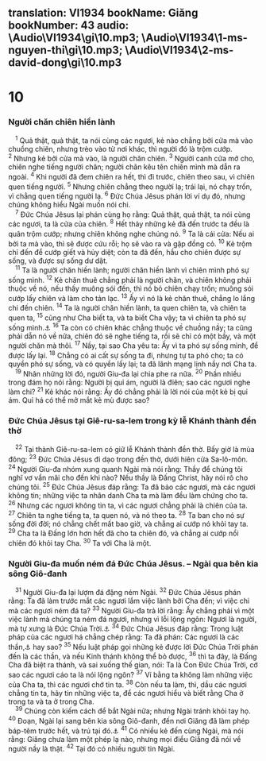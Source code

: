 translation: VI1934
bookName: Giăng 
bookNumber: 43
audio: \Audio\VI1934\gi\10.mp3; \Audio\VI1934\1-ms-nguyen-thi\gi\10.mp3; \Audio\VI1934\2-ms-david-dong\gi\10.mp3
-------

<div class="title"><h1>10</h1><h3>Người chăn chiên hiền lành</h3></div>
<span class="verse gi_10_1"> <sup>1</sup> Quả thật, quả thật, ta nói cùng các ngươi, kẻ nào chẳng bởi cửa mà vào chuồng chiên, nhưng trèo vào từ nơi khác, thì người đó là trộm cướp. </span>
<span class="verse gi_10_2"><sup>2</sup> Nhưng kẻ bởi cửa mà vào, là người chăn chiên. </span>
<span class="verse gi_10_3"><sup>3</sup> Người canh cửa mở cho, chiên nghe tiếng người chăn; người chăn kêu tên chiên mình mà dẫn ra ngoài. </span>
<span class="verse gi_10_4"><sup>4</sup> Khi người đã đem chiên ra hết, thì đi trước, chiên theo sau, vì chiên quen tiếng người. </span>
<span class="verse gi_10_5"><sup>5</sup> Nhưng chiên chẳng theo người lạ; trái lại, nó chạy trốn, vì chẳng quen tiếng người lạ. </span>
<span class="verse gi_10_6"><sup>6</sup> Đức Chúa Jêsus phán lời ví dụ đó, nhưng chúng không hiểu Ngài muốn nói chi. <br/></span>
<span class="verse gi_10_7"> <sup>7</sup> Đức Chúa Jêsus lại phán cùng họ rằng: Quả thật, quả thật, ta nói cùng các ngươi, ta là cửa của chiên. </span>
<span class="verse gi_10_8"><sup>8</sup> Hết thảy những kẻ đã đến trước ta đều là quân trộm cướp; nhưng chiên không nghe chúng nó. </span>
<span class="verse gi_10_9"><sup>9</sup> Ta là cái cửa: Nếu ai bởi ta mà vào, thì sẽ được cứu rỗi; họ sẽ vào ra và gặp đồng cỏ. </span>
<span class="verse gi_10_10"><sup>10</sup> Kẻ trộm chỉ đến để cướp giết và hủy diệt; còn ta đã đến, hầu cho chiên được sự sống, và được sự sống dư dật. <br/></span>
<span class="verse gi_10_11"> <sup>11</sup> Ta là người chăn hiền lành; người chăn hiền lành vì chiên mình phó sự sống mình. </span>
<span class="verse gi_10_12"><sup>12</sup> Kẻ chăn thuê chẳng phải là người chăn, và chiên không phải thuộc về nó, nếu thấy muông sói đến, thì nó bỏ chiên chạy trốn; muông sói cướp lấy chiên và làm cho tản lạc. </span>
<span class="verse gi_10_13"><sup>13</sup> Ấy vì nó là kẻ chăn thuê, chẳng lo lắng chi đến chiên. </span>
<span class="verse gi_10_14"><sup>14</sup> Ta là người chăn hiền lành, ta quen chiên ta, và chiên ta quen ta, </span>
<span class="verse gi_10_15"><sup>15</sup> cũng như Cha biết ta, và ta biết Cha vậy; ta vì chiên ta phó sự sống mình.<a data-toggle="tooltip" data-placement="bottom" title="Mat 11:27; Lu 10:22">⚓</a></span>
<span class="verse gi_10_16"><sup>16</sup> Ta còn có chiên khác chẳng thuộc về chuồng nầy; ta cũng phải dẫn nó về nữa, chiên đó sẽ nghe tiếng ta, rồi sẽ chỉ có một bầy, và một người chăn mà thôi. </span>
<span class="verse gi_10_17"><sup>17</sup> Nầy, tại sao Cha yêu ta: Ấy vì ta phó sự sống mình, để được lấy lại. </span>
<span class="verse gi_10_18"><sup>18</sup> Chẳng có ai cất sự sống ta đi, nhưng tự ta phó cho; ta có quyền phó sự sống, và có quyền lấy lại; ta đã lãnh mạng lịnh nầy nơi Cha ta. <br/></span>
<span class="verse gi_10_19"> <sup>19</sup> Nhân những lời đó, người Giu-đa lại chia phe ra nữa. </span>
<span class="verse gi_10_20"><sup>20</sup> Phần nhiều trong đám họ nói rằng: Người bị quỉ ám, người là điên; sao các ngươi nghe làm chi? </span>
<span class="verse gi_10_21"><sup>21</sup> Kẻ khác nói rằng: Ấy đó chẳng phải là lời nói của một kẻ bị quỉ ám. Quỉ há có thể mở mắt kẻ mù được sao? <br/></span>
<div class="title"><h3>Đức Chúa Jêsus tại Giê-ru-sa-lem trong kỳ lễ Khánh thành đền thờ</h3></div>
<span class="verse gi_10_22"> <sup>22</sup> Tại thành Giê-ru-sa-lem có giữ lễ Khánh thành đền thờ. Bấy giờ là mùa đông; </span>
<span class="verse gi_10_23"><sup>23</sup> Đức Chúa Jêsus đi dạo trong đền thờ, dưới hiên cửa Sa-lô-môn. </span>
<span class="verse gi_10_24"><sup>24</sup> Người Giu-đa nhóm xung quanh Ngài mà nói rằng: Thầy để chúng tôi nghĩ vơ vẩn mãi cho đến khi nào? Nếu thầy là Đấng Christ, hãy nói rõ cho chúng tôi. </span>
<span class="verse gi_10_25"><sup>25</sup> Đức Chúa Jêsus đáp rằng: Ta đã bảo các ngươi, mà các ngươi không tin; những việc ta nhân danh Cha ta mà làm đều làm chứng cho ta. </span>
<span class="verse gi_10_26"><sup>26</sup> Nhưng các ngươi không tin ta, vì các ngươi chẳng phải là chiên của ta. </span>
<span class="verse gi_10_27"><sup>27</sup> Chiên ta nghe tiếng ta, ta quen nó, và nó theo ta. </span>
<span class="verse gi_10_28"><sup>28</sup> Ta ban cho nó sự sống đời đời; nó chẳng chết mất bao giờ, và chẳng ai cướp nó khỏi tay ta. </span>
<span class="verse gi_10_29"><sup>29</sup> Cha ta là Đấng lớn hơn hết đã cho ta chiên đó, và chẳng ai cướp nổi chiên đó khỏi tay Cha. </span>
<span class="verse gi_10_30"><sup>30</sup> Ta với Cha là một. <br/></span>
<div class="title"><h3>Người Giu-đa muốn ném đá Đức Chúa Jêsus. – Ngài qua bên kia sông Giô-đanh</h3></div>
<span class="verse gi_10_31"> <sup>31</sup> Người Giu-đa lại lượm đá đặng ném Ngài. </span>
<span class="verse gi_10_32"><sup>32</sup> Đức Chúa Jêsus phán rằng: Ta đã làm trước mắt các ngươi lắm việc lành bởi Cha đến; vì việc chi mà các ngươi ném đá ta? </span>
<span class="verse gi_10_33"><sup>33</sup> Người Giu-đa trả lời rằng: Ấy chẳng phải vì một việc lành mà chúng ta ném đá ngươi, nhưng vì lỗi lộng ngôn: Ngươi là người, mà tự xưng là Đức Chúa Trời.<a data-toggle="tooltip" data-placement="bottom" title="Le 24:16">⚓</a></span>
<span class="verse gi_10_34"><sup>34</sup> Đức Chúa Jêsus đáp rằng: Trong luật pháp của các ngươi há chẳng chép rằng: Ta đã phán: Các ngươi là các thần,<a data-toggle="tooltip" data-placement="bottom" title="Thi 82:6">⚓</a> hay sao? </span>
<span class="verse gi_10_35"><sup>35</sup> Nếu luật pháp gọi những kẻ được lời Đức Chúa Trời phán đến là các thần, và nếu Kinh thánh không thể bỏ được, </span>
<span class="verse gi_10_36"><sup>36</sup> thì ta đây, là Đấng Cha đã biệt ra thánh, và sai xuống thế gian, nói: Ta là Con Đức Chúa Trời, cớ sao các ngươi cáo ta là nói lộng ngôn? </span>
<span class="verse gi_10_37"><sup>37</sup> Ví bằng ta không làm những việc của Cha ta, thì các ngươi chớ tin ta. </span>
<span class="verse gi_10_38"><sup>38</sup> Còn nếu ta làm, thì, dầu các ngươi chẳng tin ta, hãy tin những việc ta, để các ngươi hiểu và biết rằng Cha ở trong ta và ta ở trong Cha. <br/></span>
<span class="verse gi_10_39"> <sup>39</sup> Chúng còn kiếm cách để bắt Ngài nữa; nhưng Ngài tránh khỏi tay họ. </span>
<span class="verse gi_10_40"><sup>40</sup> Đoạn, Ngài lại sang bên kia sông Giô-đanh, đến nơi Giăng đã làm phép báp-têm trước hết, và trú tại đó.<a data-toggle="tooltip" data-placement="bottom" title="Gi 1:28">⚓</a></span>
<span class="verse gi_10_41"><sup>41</sup> Có nhiều kẻ đến cùng Ngài, mà nói rằng: Giăng chưa làm một phép lạ nào, nhưng mọi điều Giăng đã nói về người nầy là thật. </span>
<span class="verse gi_10_42"><sup>42</sup> Tại đó có nhiều người tin Ngài. <br/></span>
